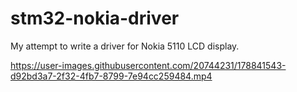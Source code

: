 # stm32-nokia-driver

My attempt to write a driver for Nokia 5110 LCD display.

https://user-images.githubusercontent.com/20744231/178841543-d92bd3a7-2f32-4fb7-8799-7e94cc259484.mp4
